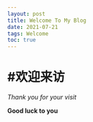 ```yaml
---
layout: post
title: Welcome To My Blog
date: 2021-07-21
tags: Welcome
toc: true
---
```

# #欢迎来访

*Thank you for your visit*

**Good luck to you**



